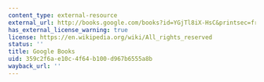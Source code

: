 ```yaml
---
content_type: external-resource
external_url: http://books.google.com/books?id=YGjTl8iX-HsC&printsec=frontcover
has_external_license_warning: true
license: https://en.wikipedia.org/wiki/All_rights_reserved
status: ''
title: Google Books
uid: 359c2f6a-e10c-4f64-b100-d967b6555a8b
wayback_url: ''
---
```

